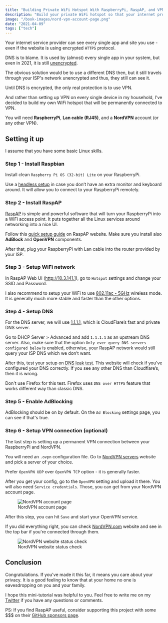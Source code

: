 ```yaml
---
title: "Building Private WiFi Hotspot With RaspberryPi, RaspAP, and VPN"
description: "Build your private WiFi hotspot so that your internet provider can't spy on you."
image: "/book-images/nord-vpn-account-page.png"
date: "2021-04-09"
tags: ["tech"]
---
```


Your internet service provider can see every single app and site you use - even if the website is using encrypted `HTTPS` protocol.

DNS is to blame. It is used by (almost) every single app in your system, but even in 2021, it is still [unencrypted](https://blog.cloudflare.com/dns-encryption-explained/).

The obvious solution would be to use a different DNS then, but it still travels through your ISP's network unencrypted and thus, they still can see it.

Until DNS is encrypted, the only real protection is to use VPN.

And rather than setting up VPN on every single device in my household, I've decided to build my own WiFi hotspot that will be permanently connected to VPN.

You will need **RaspberryPi**, **Lan cable (RJ45)**, and a **NordVPN** account (or any other VPN).

## Setting it up

<aside><p>I assume that you have some basic Linux skills.</p></aside>

### Step 1 - Install Raspbian

Install clean `Raspberry Pi OS (32-bit) Lite` on your RaspberryPi.

Use a [headless setup](https://youtu.be/ntaXWS8Lk34) in case you don’t have an extra monitor and keyboard around. It will allow you to connect to your RaspberryPi remotely.

### Step 2 - Install RaspAP

[RaspAP](https://raspap.com) is simple and powerful software that will turn your RaspberryPi into a WiFi access point. It puts together all the Linux services around networking into a nice UI.

Follow this [quick setup guide](https://docs.raspap.com/quick/) on RaspAP website. Make sure you install also **AdBlock** and **OpenVPN** components.

After that, plug your RaspberryPi with Lan cable into the router provided by your ISP.

### Step 3 - Setup WiFi network

In RaspAP Web UI (http://10.3.141.1), go to `Hotspot` settings and change your SSID and Password.

I also recommend to setup your WiFi to use [802.11ac - 5GHz](https://docs.raspap.com/faq/#why-is-the-80211ac-5ghz-wireless-mode-option-disabled-in-configure-hotspot) wireless mode. It is generally much more stable and faster than the other options.

### Step 4 - Setup DNS

For the DNS server, we will use [1.1.1.1](https://1.1.1.1/), which is CloudFlare’s fast and private DNS server.

Go to DHCP Server > Advanced and add `1.1.1.1` as an upstream DNS server. Also, make sure that the option `Only ever query DNS servers configured below` is enabled, otherwise, your RaspAP network would still query your ISP DNS which we don’t want.

After this, test your setup on [DNS leak test](https://dnsleaktest.com/). This website will check if you've configured your DNS correctly. If you see any other DNS than Cloudflare’s, then it is wrong.

<aside data-warning>
  <p>Don't use Firefox for this test. Firefox uses <code>DNS over HTTPS</code> feature that works different way than classic DNS.</p>
</aside>

### Step 5 - Enable AdBlocking

AdBlocking should be on by default. On the `Ad Blocking` settings page, you can see if that's true.

### Step 6 - Setup VPN connection (optional)

The last step is setting up a permanent VPN connection between your RaspberryPi and NordVPN.

You will need an `.ovpn` configuration file. Go to [NordVPN servers](https://nordvpn.com/servers/tools/) website and pick a server of your choice.

<aside>
  <p>Prefer <code>OpenVPN UDP</code> over <code>OpenVPN TCP</code> option - it is generally faster.</p>
</aside>

After you get your config, go to the `OpenVPN` setting and upload it there. You will also need `Service credentials`. Those, you can get from your NordVPN account page.

<figure>
  <img 
    src="/blog-images/nord-vpn-account-page.png"
    alt="NordVPN account page" 
  />
  <figcaption>NordVPN account page</figcaption>
</figure>

After this step, you can hit `Save` and start your OpenVPN service.

If you did everything right, you can check [NordVPN.com](https://nordvpn.com) website and see in the top bar if you're connected through them.

<figure>
  <img
    src="/blog-images/nord-vpn-connected.png"
    alt="NordVPN website status check"
    style="max-width:400px"
  />
  <figcaption>NordVPN website status check</figcaption>
</figure>

## Conclusion

Congratulations. If you've made it this far, it means you care about your privacy. It is a good feeling to know that at your home no one is eavesdropping on you and your family.

I hope this mini-tutorial was helpful to you. Feel free to write me on my [Twitter](https://twitter.com/ondrejsevcik) if you have any questions or comments.

PS: If you find RaspAP useful, consider supporting this project with some $$$ on their [GitHub sponsors page](https://github.com/sponsors/RaspAP).
